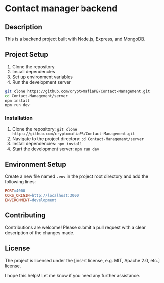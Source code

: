 # **Contact manager backend**

## **Description**

This is a backend project built with Node.js, Express, and MongoDB.

## **Project Setup**

1. Clone the repository
2. Install dependencies
3. Set up environment variables
4. Run the development server

```bash
git clone https://github.com/cryptomafiaPB/Contact-Management.git
cd Contact-Management/server
npm install
npm run dev
```

### Installation

1. Clone the repository: `git clone https://github.com/cryptomafiaPB/Contact-Management.git`
2. Navigate to the project directory: `cd Contact-Management/server`
3. Install dependencies: `npm install`
4. Start the development server: `npm run dev`

## **Environment Setup**

Create a new file named `.env` in the project root directory and add the following lines:

```makefile
PORT=4000
CORS_ORIGIN=http://localhost:3000
ENVIRONMENT=development
```

## **Contributing**

Contributions are welcome! Please submit a pull request with a clear description of the changes made.

## **License**

The project is licensed under the [insert license, e.g. MIT, Apache 2.0, etc.] license.

I hope this helps! Let me know if you need any further assistance.
